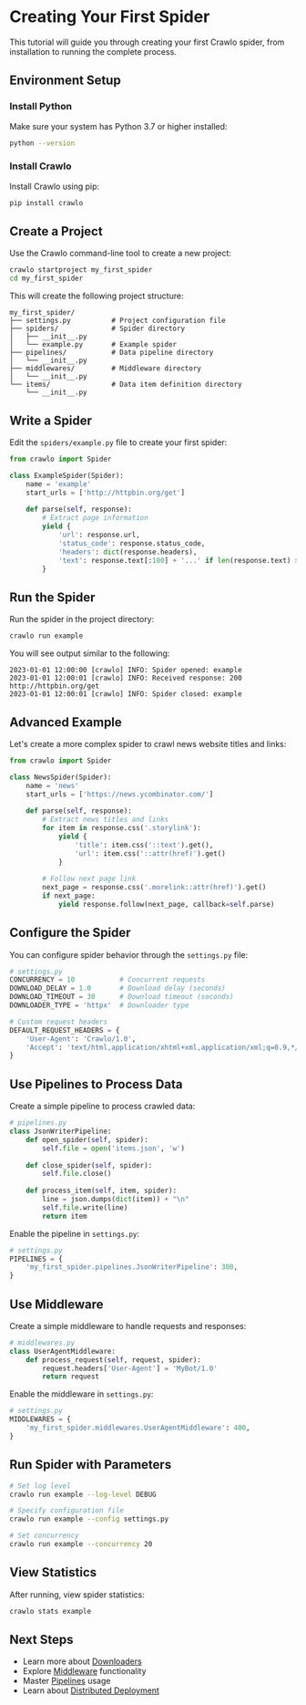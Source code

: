 # Creating Your First Spider

This tutorial will guide you through creating your first Crawlo spider, from installation to running the complete process.

## Environment Setup

### Install Python
Make sure your system has Python 3.7 or higher installed:

```bash
python --version
```

### Install Crawlo
Install Crawlo using pip:

```bash
pip install crawlo
```

## Create a Project

Use the Crawlo command-line tool to create a new project:

```bash
crawlo startproject my_first_spider
cd my_first_spider
```

This will create the following project structure:

```
my_first_spider/
├── settings.py          # Project configuration file
├── spiders/             # Spider directory
│   ├── __init__.py
│   └── example.py       # Example spider
├── pipelines/           # Data pipeline directory
│   └── __init__.py
├── middlewares/         # Middleware directory
│   └── __init__.py
└── items/               # Data item definition directory
    └── __init__.py
```

## Write a Spider

Edit the `spiders/example.py` file to create your first spider:

```python
from crawlo import Spider

class ExampleSpider(Spider):
    name = 'example'
    start_urls = ['http://httpbin.org/get']
    
    def parse(self, response):
        # Extract page information
        yield {
            'url': response.url,
            'status_code': response.status_code,
            'headers': dict(response.headers),
            'text': response.text[:100] + '...' if len(response.text) > 100 else response.text
        }
```

## Run the Spider

Run the spider in the project directory:

```bash
crawlo run example
```

You will see output similar to the following:

```
2023-01-01 12:00:00 [crawlo] INFO: Spider opened: example
2023-01-01 12:00:01 [crawlo] INFO: Received response: 200 http://httpbin.org/get
2023-01-01 12:00:01 [crawlo] INFO: Spider closed: example
```

## Advanced Example

Let's create a more complex spider to crawl news website titles and links:

```python
from crawlo import Spider

class NewsSpider(Spider):
    name = 'news'
    start_urls = ['https://news.ycombinator.com/']
    
    def parse(self, response):
        # Extract news titles and links
        for item in response.css('.storylink'):
            yield {
                'title': item.css('::text').get(),
                'url': item.css('::attr(href)').get()
            }
        
        # Follow next page link
        next_page = response.css('.morelink::attr(href)').get()
        if next_page:
            yield response.follow(next_page, callback=self.parse)
```

## Configure the Spider

You can configure spider behavior through the `settings.py` file:

```python
# settings.py
CONCURRENCY = 10           # Concurrent requests
DOWNLOAD_DELAY = 1.0       # Download delay (seconds)
DOWNLOAD_TIMEOUT = 30      # Download timeout (seconds)
DOWNLOADER_TYPE = 'httpx'  # Downloader type

# Custom request headers
DEFAULT_REQUEST_HEADERS = {
    'User-Agent': 'Crawlo/1.0',
    'Accept': 'text/html,application/xhtml+xml,application/xml;q=0.9,*/*;q=0.8',
}
```

## Use Pipelines to Process Data

Create a simple pipeline to process crawled data:

```python
# pipelines.py
class JsonWriterPipeline:
    def open_spider(self, spider):
        self.file = open('items.json', 'w')
    
    def close_spider(self, spider):
        self.file.close()
    
    def process_item(self, item, spider):
        line = json.dumps(dict(item)) + "\n"
        self.file.write(line)
        return item
```

Enable the pipeline in `settings.py`:

```python
# settings.py
PIPELINES = {
    'my_first_spider.pipelines.JsonWriterPipeline': 300,
}
```

## Use Middleware

Create a simple middleware to handle requests and responses:

```python
# middlewares.py
class UserAgentMiddleware:
    def process_request(self, request, spider):
        request.headers['User-Agent'] = 'MyBot/1.0'
        return request
```

Enable the middleware in `settings.py`:

```python
# settings.py
MIDDLEWARES = {
    'my_first_spider.middlewares.UserAgentMiddleware': 400,
}
```

## Run Spider with Parameters

```bash
# Set log level
crawlo run example --log-level DEBUG

# Specify configuration file
crawlo run example --config settings.py

# Set concurrency
crawlo run example --concurrency 20
```

## View Statistics

After running, view spider statistics:

```bash
crawlo stats example
```

## Next Steps

- Learn more about [Downloaders](../modules/downloader/index_en.md)
- Explore [Middleware](../modules/middleware/index_en.md) functionality
- Master [Pipelines](../modules/pipeline/index_en.md) usage
- Learn about [Distributed Deployment](../modules/advanced/distributed_en.md)
